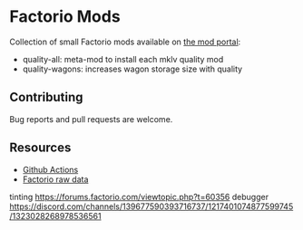 # Factorio Mods

Collection of small Factorio mods available on [the mod portal](https://mods.factorio.com/user/dmikalova):

- quality-all: meta-mod to install each mklv quality mod
- quality-wagons: increases wagon storage size with quality

## Contributing

Bug reports and pull requests are welcome.

## Resources

- [Github Actions](https://github.com/TheBrutalX/Factorio-mod-uploader-action/)
- [Factorio raw data](https://wiki.factorio.com/Data.raw)

tinting https://forums.factorio.com/viewtopic.php?t=60356
debugger https://discord.com/channels/139677590393716737/1217401074877599745/1323028268978536561
